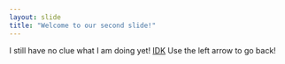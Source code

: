 ```yaml
---
layout: slide
title: "Welcome to our second slide!"
---
```

I still have no clue what I am doing yet! [IDK](https://tinyurl.com/ya52dus9)
Use the left arrow to go back!
